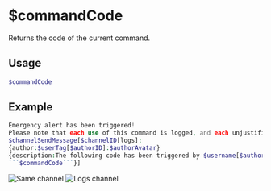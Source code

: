 # $commandCode

Returns the code of the current command.

## Usage

```bash
$commandCode
```

## Example
```php
Emergency alert has been triggered!
Please note that each use of this command is logged, and each unjustified use of this command will result in punishment.
$channelSendMessage[$channelID[logs];
{author:$userTag[$authorID]:$authorAvatar}
{description:The following code has been triggered by $username[$authorID]
```$commandCode```}]
```

![Same channel](https://cdn.discordapp.com/attachments/957286111250624552/1079823180207755425/IMG_20230227_195122.jpg)
![Logs channel](https://cdn.discordapp.com/attachments/957286111250624552/1079823180593627146/IMG_20230227_195139.jpg)
